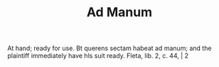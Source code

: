 ---
title: Ad Manum
letter: A
permalink: "/definitions/ad-manum.html"
body: At hand; ready for use. Bt querens sectam habeat ad manum; and the plaintiff
  immediately have hls suit ready. Fleta, lib. 2, c. 44, | 2
published_at: '2018-07-07'
source: Black's Law Dictionary
layout: post
---
